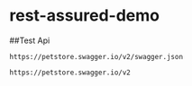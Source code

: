 # rest-assured-demo

##Test Api
```
https://petstore.swagger.io/v2/swagger.json

https://petstore.swagger.io/v2

```
